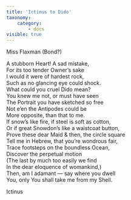 ```yaml
---
title: 'Ictinus to Dido'
taxonomy:
    category:
        - docs
visible: true
---
```


<div class="author">Miss Flaxman (Bond?)</div>

A stubborn Heart! A sad mistake,  
For its too tender Owner’s sake  
I would it were of hardest rock,  
Such as no glancing eye could shock.  
What could you cruel Dido mean?  
You knew me not, or must have seen  
The Portrait you have sketched so free  
Not e’en the Antipodes could be  
More opposite, than that to me.  
If snow’s like fire, if steel is soft as cotton,  
Or if great Snowdon’s like a waistcoat button,  
Prove these dear Maid & then, the circle square  
Tell me in Hebrew, that you’re wondrous fair,  
Trace footsteps on the boundless Ocean,  
Discover the perpetual motion  
(The last by much too easily we find  
In the dear eloquence of womankind,)  
Then, am I adamant — say where you dwell  
You, only You shall take me from my Shell.  
  
Ictinus